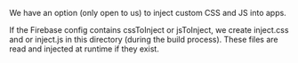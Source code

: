 We have an option (only open to us) to inject custom CSS and JS into apps.

If the Firebase config contains cssToInject or jsToInject, we create inject.css and or inject.js in this directory (during the build process). These files are read and injected at runtime if they exist.
